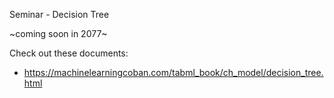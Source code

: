 Seminar - Decision Tree

~coming soon in 2077~

Check out these documents:
  - https://machinelearningcoban.com/tabml_book/ch_model/decision_tree.html
